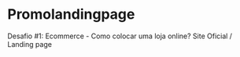 # Promolandingpage
Desafio #1: Ecommerce - Como colocar uma loja online? Site Oficial / Landing page
